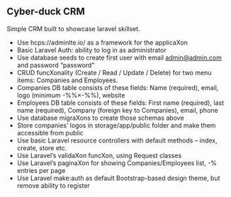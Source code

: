 ## Cyber-duck CRM

Simple CRM built to showcase laravel skillset.

- Use hcps://adminlte.io/ as a framework for the applicaXon
- Basic Laravel Auth: ability to log in as administrator
- Use database seeds to create first user with email admin@admin.com and password
“password”
- CRUD funcXonality (Create / Read / Update / Delete) for two menu items: Companies and
Employees.
- Companies DB table consists of these fields: Name (required), email, logo (minimum
-%%×-%%), website
- Employees DB table consists of these fields: First name (required), last name (required),
Company (foreign key to Companies), email, phone
- Use database migraXons to create those schemas above
- Store companies’ logos in storage/app/public folder and make them accessible from public
- Use basic Laravel resource controllers with default methods – index, create, store etc.
- Use Laravel’s validaXon funcXon, using Request classes
- Use Laravel’s paginaXon for showing Companies/Employees list, -% entries per page
- Use Laravel make:auth as default Bootstrap-based design theme, but remove ability to
register